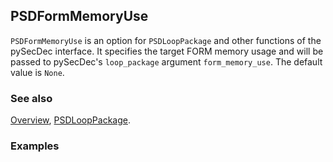 ## PSDFormMemoryUse

`PSDFormMemoryUse` is an option for `PSDLoopPackage` and other functions of the pySecDec interface. It specifies the target FORM memory usage and will be passed to pySecDec's `loop_package` argument `form_memory_use`. The default value is `None`.

### See also

[Overview](Extra/FeynHelpers.md), [PSDLoopPackage](PSDLoopPackage.md).

### Examples